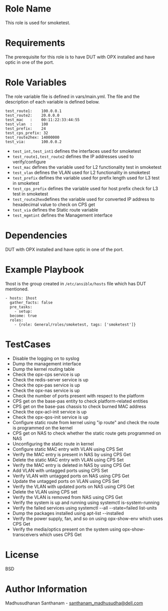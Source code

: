 # Role Name

This role is used for smoketest.

# Requirements

The prerequisite for this role is to have DUT with OPX installed and have optic in one of the port.

# Role Variables

The role variable file is defined in vars/main.yml. The file and the description of each variable is defined below.

```
test_route1:    100.0.0.1
test_route2:    20.0.0.0
test_mac   :    00:11:22:33:44:55
test_vlan  :    100
test_prefix:    24
test_cps_prefix: 32
test_route2hex: 14000000
test_via:       100.0.0.2
```
* `test_int,test_int1` defines the interfaces used for smoketest
* `test_route1,test_route2` defines the IP addresses used to verify/configure 
* `test_mac` defines the variable used for L2 functionality test in smoketest
* `test_vlan` defines the VLAN used for L2 functionality in smoketest
* `test_prefix` defines the variable used for prefix length used for L3 test in smoketest
* `test_cps_prefix` defines the variable used for host prefix check for L3 test in smoketest
* `test_route2hex`defines the variable used for converted IP address to hexadecimal value to check on CPS get
* `test_via` defines the Static route variable
* `test_mgmtint` defines the Management interface

# Dependencies

DUT with OPX installed and have optic in one of the port.

# Example Playbook

1host is the group created in `/etc/ansible/hosts` file which has DUT mentioned.

```
- hosts: 1host
  gather_facts: false
  pre_tasks:
    - setup:
  become: true
  roles:
    - {role: General/roles/smoketest, tags: ['smoketest']}
```
# TestCases

* Disable the logging on to syslog
* Dump the management interface
* Dump the kernel routing table
* Check the opx-cps service is up
* Check the redis-server service is up
* Check the opx-pas service is up
* Check the opx-nas service is up
* Check the number of ports present with respect to the platform
* CPS get on the base-pas entity to check platform-related entities
* CPS get on the base-pas chassis to check burned MAC address
* Check the opx-acl-init service is up
* Check the opx-qos-init service is up
* Configure static route from kernel using "ip route" and check the route is programmed on the kernel
* CPS get on NAS to check whether the static route gets programmed on NAS
* Unconfiguring the static route in kernel
* Configure static MAC entry with VLAN using CPS Set
* Verify the MAC entry is present in NAS by using CPS Get
* Delete the static MAC entry with VLAN using CPS Set
* Verify the MAC entry is deleted in NAS by using CPS Get
* Add VLAN with untagged ports using CPS Set
* Verify VLAN with untagged ports on NAS using CPS Get
* Update the untagged ports on VLAN using CPS Set
* Verify the VLAN with updated ports on NAS using CPS Get
* Delete the VLAN using CPS set
* Verify the VLAN is removed from NAS using CPS Get
* Verify the system is up and running using systemctl is-system-running
* Verify the failed services using systemctl --all --state=failed list-units
* Dump the packages installed using apt-list --installed
* Verify the power supply, fan, and so on using opx-show-env which uses CPS Get
* Verify the media/optics present on the system using opx-show-transceivers which uses CPS Get

# License

BSD

# Author Information

Madhusudhanan Santhanam - santhanam_madhusudha@dell.com
